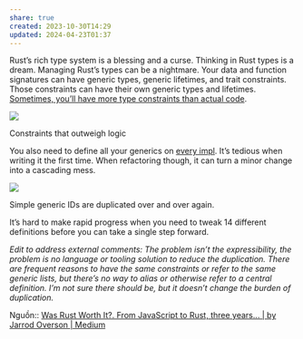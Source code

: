 ```yaml
---
share: true
created: 2023-10-30T14:29
updated: 2024-04-23T01:37
---
```


Rust’s rich type system is a blessing and a curse. Thinking in Rust types is a dream. Managing Rust’s types can be a nightmare. Your data and function signatures can have generic types, generic lifetimes, and trait constraints. Those constraints can have their own generic types and lifetimes. [Sometimes, you’ll have more type constraints than actual code](https://github.com/rxRust/rxRust/blob/master/src/observable.rs#L1134-L1142).

![](https://miro.medium.com/v2/resize:fit:700/1*Thd-kY7yqSu0qqDq0baV2g.png)

Constraints that outweigh logic

You also need to define all your generics on [every impl](https://github.com/bytecodealliance/wasmtime/blob/038ddfeb6699591b5d82546c9b2d5076097bc9ce/cranelift/entity/src/iter.rs#L29-L58). It’s tedious when writing it the first time. When refactoring though, it can turn a minor change into a cascading mess.

![](https://miro.medium.com/v2/resize:fit:652/1*5yX-BV9ZAoFZ-cSHOCLojg.png)

Simple generic IDs are duplicated over and over again.

It’s hard to make rapid progress when you need to tweak 14 different definitions before you can take a single step forward.

_Edit to address external comments: The problem isn’t the expressibility, the problem is no language or tooling solution to reduce the duplication. There are frequent reasons to have the same constraints or refer to the same generic lists, but there’s no way to alias or otherwise refer to a central definition. I’m not sure there should be, but it doesn’t change the burden of duplication._

Nguồn:: [Was Rust Worth It?. From JavaScript to Rust, three years… | by Jarrod Overson | Medium](https://jsoverson.medium.com/was-rust-worth-it-f43d171fb1b3)
